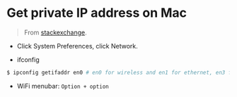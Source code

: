 # Get private IP address on Mac

> From [stackexchange](http://apple.stackexchange.com/questions/60160/how-can-i-find-my-ip-address-not-my-companys-router-but-my-local-machines).

* Click System Preferences, click Network.

* ifconfig

```bash
$ ipconfig getifaddr en0 # en0 for wireless and en1 for ethernet, en3 for Thunderbolt-to-ethernet adaptor
```

* WiFi menubar: `Option + option`
